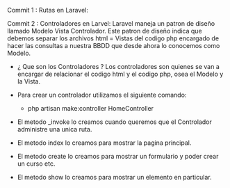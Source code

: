 Commit 1 : Rutas en Laravel:

Commit 2 : Controladores en Larvel:
Laravel maneja un patron de diseño llamado Modelo Vista Controlador. Este patron de diseño indica que debemos separar los archivos html = Vistas del 
codigo php encargado de hacer las consultas a nuestra BBDD que desde ahora lo conocemos como Modelo.
* ¿ Que son los Controladores ?
Los controladores son quienes se van a encargar de relacionar el codigo html y el codigo php, osea el Modelo y la Vista.
- Para crear un controlador utilizamos el siguiente comando:
    - php artisan make:controller HomeController

- El metodo _invoke lo creamos cuando queremos que el Controlador administre una unica ruta.

- El metodo index lo creamos para mostrar la pagina principal.

- El metodo create lo creamos para mostrar un formulario y poder crear un curso etc.

- El metodo show lo creamos para mostrar un elemento en particular.